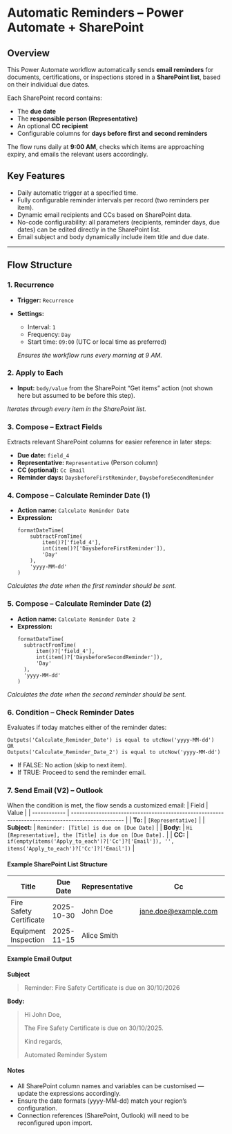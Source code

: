 # Automatic Reminders – Power Automate + SharePoint

## Overview
This Power Automate workflow automatically sends **email reminders** for documents, certifications, or inspections stored in a **SharePoint list**, based on their individual due dates.  

Each SharePoint record contains:
- The **due date**
- The **responsible person (Representative)**
- An optional **CC recipient**
- Configurable columns for **days before first and second reminders**

The flow runs daily at **9:00 AM**, checks which items are approaching expiry, and emails the relevant users accordingly.

## Key Features
- Daily automatic trigger at a specified time.  
- Fully configurable reminder intervals per record (two reminders per item).  
- Dynamic email recipients and CCs based on SharePoint data.  
- No-code configurability: all parameters (recipients, reminder days, due dates) can be edited directly in the SharePoint list.  
- Email subject and body dynamically include item title and due date.  

---

## Flow Structure

### 1. **Recurrence**
- **Trigger:** `Recurrence`
- **Settings:**  
  - Interval: `1`  
  - Frequency: `Day`  
  - Start time: `09:00` (UTC or local time as preferred)
  
  *Ensures the workflow runs every morning at 9 AM.*

### 2. **Apply to Each**
- **Input:** `body/value` from the SharePoint “Get items” action (not shown here but assumed to be before this step).  

*Iterates through every item in the SharePoint list.*

### 3. **Compose – Extract Fields**
Extracts relevant SharePoint columns for easier reference in later steps:
- **Due date:** `field_4`  
- **Representative:** `Representative` (Person column)  
- **CC (optional):** `Cc Email`  
- **Reminder days:** `DaysbeforeFirstReminder`, `DaysbeforeSecondReminder`

### 4. **Compose – Calculate Reminder Date (1)**
- **Action name:** `Calculate Reminder Date`  
- **Expression:**
  ```text
  formatDateTime(
      subtractFromTime(
          item()?['field_4'],
          int(item()?['DaysbeforeFirstReminder']),
          'Day'
      ),
      'yyyy-MM-dd'
  )

*Calculates the date when the first reminder should be sent.*

### 5. **Compose – Calculate Reminder Date (2)**
- **Action name:** `Calculate Reminder Date 2`  
- **Expression:**
  ```text
  formatDateTime(
    subtractFromTime(
        item()?['field_4'],
        int(item()?['DaysbeforeSecondReminder']),
        'Day'
    ),
    'yyyy-MM-dd'
  )
  ```
*Calculates the date when the second reminder should be sent.*

### 6. **Condition – Check Reminder Dates**
Evaluates if today matches either of the reminder dates:
  ```text
  Outputs('Calculate_Reminder_Date') is equal to utcNow('yyyy-MM-dd')
  OR
  Outputs('Calculate_Reminder_Date_2') is equal to utcNow('yyyy-MM-dd')
  ```
- If FALSE: No action (skip to next item).
- If TRUE: Proceed to send the reminder email.

### 7. **Send Email (V2) – Outlook**
When the condition is met, the flow sends a customized email:
| Field        | Value                                                                                             |
| ------------ | ------------------------------------------------------------------------------------------------- |
| **To:**      | `[Representative]`                                                               |
| **Subject:** | `Reminder: [Title] is due on [Due Date]`                                                          |
| **Body:**    | `Hi [Representative], the [Title] is due on [Due Date].`                                          |
| **CC:**      | `if(empty(items('Apply_to_each')?['Cc']?['Email']), '', items('Apply_to_each')?['Cc']?['Email'])` |

#### Example SharePoint List Structure
| Title                   | Due Date   | Representative | Cc                                                  | DaysbeforeFirstReminder | DaysbeforeSecondReminder |
| ----------------------- | ---------- | -------------- | --------------------------------------------------- | ----------------------- | ------------------------ |
| Fire Safety Certificate | 2025-10-30 | John Doe       | [jane.doe@example.com](mailto:jane.doe@example.com) | 90                      | 30                       |
| Equipment Inspection    | 2025-11-15 | Alice Smith    |                                                     | 60                      | 15                       |

#### Example Email Output
**Subject**
> Reminder: Fire Safety Certificate is due on 30/10/2026

**Body:**
> Hi John Doe,
> 
> The Fire Safety Certificate is due on 30/10/2025.
>
> Kind regards,
> 
> Automated Reminder System

#### Notes
- All SharePoint column names and variables can be customised — update the expressions accordingly.
- Ensure the date formats (yyyy-MM-dd) match your region’s configuration.
- Connection references (SharePoint, Outlook) will need to be reconfigured upon import.
